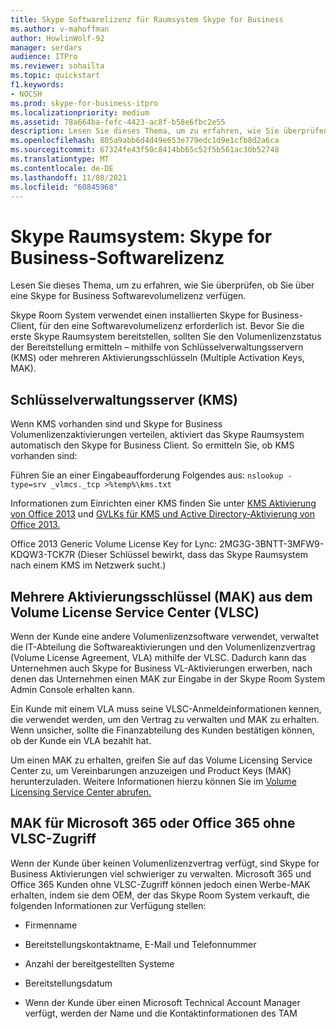 ```yaml
---
title: Skype Softwarelizenz für Raumsystem Skype for Business
ms.author: v-mahoffman
author: HowlinWolf-92
manager: serdars
audience: ITPro
ms.reviewer: sohailta
ms.topic: quickstart
f1.keywords:
- NOCSH
ms.prod: skype-for-business-itpro
ms.localizationpriority: medium
ms.assetid: 78a664ba-fefc-4423-ac8f-b58e6fbc2e55
description: Lesen Sie dieses Thema, um zu erfahren, wie Sie überprüfen, ob Sie über eine Skype for Business Softwarevolumelizenz verfügen.
ms.openlocfilehash: 805a9abb6d4d49e653e779edc1d9e1cfb8d2a6ca
ms.sourcegitcommit: 67324fe43f50c8414bb65c52f5b561ac30b52748
ms.translationtype: MT
ms.contentlocale: de-DE
ms.lasthandoff: 11/08/2021
ms.locfileid: "60845968"
---
```

# <a name="skype-room-system-skype-for-business-software-license"></a>Skype Raumsystem: Skype for Business-Softwarelizenz
 
Lesen Sie dieses Thema, um zu erfahren, wie Sie überprüfen, ob Sie über eine Skype for Business Softwarevolumelizenz verfügen. 
  
Skype Room System verwendet einen installierten Skype for Business-Client, für den eine Softwarevolumelizenz erforderlich ist. Bevor Sie die erste Skype Raumsystem bereitstellen, sollten Sie den Volumenlizenzstatus der Bereitstellung ermitteln – mithilfe von Schlüsselverwaltungsservern (KMS) oder mehreren Aktivierungsschlüsseln (Multiple Activation Keys, MAK).
  
## <a name="key-management-servers-kms"></a>Schlüsselverwaltungsserver (KMS)

Wenn KMS vorhanden sind und Skype for Business Volumenlizenzaktivierungen verteilen, aktiviert das Skype Raumsystem automatisch den Skype for Business Client. So ermitteln Sie, ob KMS vorhanden sind:
  
Führen Sie an einer Eingabeaufforderung Folgendes aus:  `nslookup -type=srv _vlmcs._tcp >%temp%\kms.txt`
  
Informationen zum Einrichten einer KMS finden Sie unter [KMS Aktivierung von Office 2013](/previous-versions/office/office-2013-resource-kit/ee624357(v=office.15)) und [GVLKs für KMS und Active Directory-Aktivierung von Office 2013.](/DeployOffice/vlactivation/gvlks)
  
Office 2013 Generic Volume License Key for Lync: 2MG3G-3BNTT-3MFW9-KDQW3-TCK7R (Dieser Schlüssel bewirkt, dass das Skype Raumsystem nach einem KMS im Netzwerk sucht.)
  
## <a name="multiple-activation-keys-mak-from-the-volume-license-service-center-vlsc"></a>Mehrere Aktivierungsschlüssel (MAK) aus dem Volume License Service Center (VLSC)

Wenn der Kunde eine andere Volumenlizenzsoftware verwendet, verwaltet die IT-Abteilung die Softwareaktivierungen und den Volumenlizenzvertrag (Volume License Agreement, VLA) mithilfe der VLSC. Dadurch kann das Unternehmen auch Skype for Business VL-Aktivierungen erwerben, nach denen das Unternehmen einen MAK zur Eingabe in der Skype Room System Admin Console erhalten kann.
  
Ein Kunde mit einem VLA muss seine VLSC-Anmeldeinformationen kennen, die verwendet werden, um den Vertrag zu verwalten und MAK zu erhalten. Wenn unsicher, sollte die Finanzabteilung des Kunden bestätigen können, ob der Kunde ein VLA bezahlt hat.
  
Um einen MAK zu erhalten, greifen Sie auf das Volume Licensing Service Center zu, um Vereinbarungen anzuzeigen und Product Keys (MAK) herunterzuladen. Weitere Informationen hierzu können Sie im [Volume Licensing Service Center abrufen.](https://www.microsoft.com/Licensing/servicecenter/default.aspx) 
  
## <a name="mak-for-microsoft-365-or-office-365-without-vlsc-access"></a>MAK für Microsoft 365 oder Office 365 ohne VLSC-Zugriff

Wenn der Kunde über keinen Volumenlizenzvertrag verfügt, sind Skype for Business Aktivierungen viel schwieriger zu verwalten. Microsoft 365 und Office 365 Kunden ohne VLSC-Zugriff können jedoch einen Werbe-MAK erhalten, indem sie dem OEM, der das Skype Room System verkauft, die folgenden Informationen zur Verfügung stellen:
  
- Firmenname
    
- Bereitstellungskontaktname, E-Mail und Telefonnummer
    
- Anzahl der bereitgestellten Systeme
    
- Bereitstellungsdatum
    
- Wenn der Kunde über einen Microsoft Technical Account Manager verfügt, werden der Name und die Kontaktinformationen des TAM
